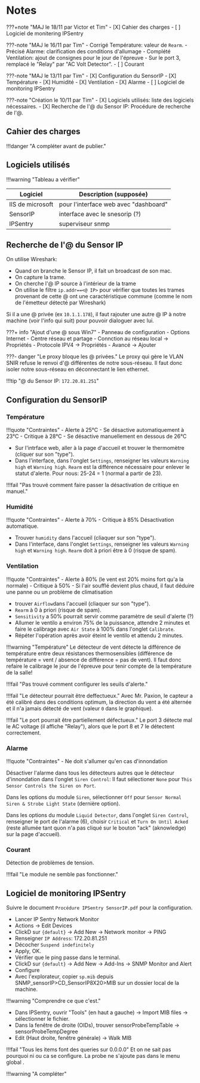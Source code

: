 # Notes

???+note "MAJ le 18/11 par Victor et Tim"
       - [X] Cahier des charges
       - [ ] Logiciel de monitering IPSentry

???-note "MAJ le 16/11 par Tim"
      - Corrigé Température: valeur de `Rearm`.
      - Précisé Alarme: clarification des conditions d'allumage
      - Complété Ventilation: ajout de consignes pour le jour de l'épreuve
      - Sur le port 3, remplacé le "Relay" par "AC Volt Detector".
      - [ ] Courant

???-note "MAJ le 13/11 par Tim"
      - [X] Configuration du SensorIP
           - [X] Température
           - [X] Humidité
           - [X] Ventilation
           - [X] Alarme
      - [ ] Logiciel de monitoring IPSentry

???-note "Création le 10/11 par Tim"
     - [X] Logiciels utilisés: liste des logiciels nécessaires.
     - [X] Recherche de l'@ du Sensor IP: Procédure de recherche de l'@.

## Cahier des charges

!!!danger "A compléter avant de publier."

## Logiciels utilisés

!!!warning "Tableau a vérifier"

| Logiciel         | Description (supposée)                |
| ---------------- | ------------------------------------- |
| IIS de microsoft | pour l'interface web avec "dashboard" |
| SensorIP         | interface avec le snesorip (?)        |
| IPSentry         | superviseur snmp                      |

## Recherche de l'@ du Sensor IP

On utilise Wireshark:

 - Quand on branche le Sensor IP, il fait un broadcast de son mac.
 - On capture la trame.
 - On cherche l'@ IP source à l'intérieur de la trame
 - On utilise le filtre `ip.addr==<@ IP>` pour vérifier que toutes les trames provenant de cette @ ont une caractéristique commune (comme le nom de l'émetteur détecté par Wireshark)

 Si il a une @ privée (ex `10.1.1.178`), il faut rajouter une autre @ IP à notre machine (voir l'info qui suit) pour pouvoir dialoguer avec lui.

???+ info "Ajout d'une @ sous Win7"
     - Panneau de configuration
     - Options Internet
     - Centre réseau et partage
     - Connction au réseau local -> Propriétés
     - Protocole IPV4 -> Propriétés 
     - Avancé -> Ajouter

???- danger "Le proxy bloque les @ privées."
    Le proxy qui gère le VLAN SNIR refuse le renvoi d'@ différentes de notre sous-réseau.
    Il faut donc isoler notre sous-réseau en déconnectant le lien ethernet.

!!!tip "@ du Sensor IP: `172.20.81.251`"

## Configuration du SensorIP

### Température

!!!quote "Contraintes"
     - Alerte à 25°C
         - Se désactive automatiquement à 23°C
     - Critique à 28°C
         - Se désactive manuellement en dessous de 26°C

 - Sur l'intrface web, aller à la page d'accueil et trouver le thermomètre (cliquer sur son "type").
 - Dans l'interface, dans l'onglet `Settings`, renseigner les valeurs `Warning high` et `Warning high`. `Rearm` est la différence nécessaire pour enlever le statut d'alerte. Pour nous: 25-24 = 1 (normal a partir de 23).

!!!fail "Pas trouvé comment faire passer la désactivation de critique en manuel."

### Humidité

!!!quote "Contraintes"
     - Alerte à 70%
     - Critique à 85%
    Désactivation automatique.

 - Trouver `humidity` dans l'accueil (cliaquer sur son "type").
 - Dans l'interface, dans l'onglet `Settings`, renseigner les valeurs `Warning high` et `Warning high`. `Rearm` doit à priori être à 0 (risque de spam). 

### Ventilation

!!!quote "Contraintes"
     - Alerte à 80% (le vent est 20% moins fort qu'a la normale)
     - Critique à 50%
     - Si l'air soufflé devient plus chaud, il faut déduire une panne ou un problème de climatisation

 - trouver `Airflow`dans l'accueil (cliaquer sur son "type").
 - `Rearm` à 0 à priori (risque de spam).
 - `Sensitivity` a 50% pourrait servir comme paramètre de seuil d'alerte (?)
 - Allumer le ventilo a environ 75% de la puissance, attendre 2 minutes et faire le calibrage avec `Air State` à 100% dans l'onglet `Calibrate`. 
 - Répéter l'opération après avoir éteint le ventilo et attendu 2 minutes. 

!!!warning "Température"
     Le détecteur de vent détecte la différence de température entre deux résistances thermosensibles (différence de température = vent / absence de différence = pas de vent). 
     Il faut donc refaire le calibrage le jour de l'épreuve pour tenir compte de la température de la salle!

!!!fail "Pas trouvé comment configurer les seuils d'alerte."

!!!fail "Le détecteur pourrait être deffectueux."
     Avec Mr. Paxion, le capteur a été calibré dans des conditions optimum, la direction du vent a été alternée et il n'a jamais détecté de vent (valeur `0` dans le graphique).

!!!fail "Le port pourrait être partiellement défectueux."
     Le port 3 détecte mal le AC voltage (il affiche "Relay"), alors que le port 8 et 7 le détectent correctement.

### Alarme

!!!quote "Contraintes"
     - Ne doit s'allumer qu'en cas d'innondation

Désactiver l'alarme dans tous les détecteurs autres que le détecteur d'innondation dans l'onglet `Siren Control`: Il faut sélectioner `None` pour `This Sensor Controls the Siren on Port`.

Dans les options du module `Siren`, sélectionner `Off` pour `Sensor Normal Siren & Strobe Light State` (dernière option).

Dans les options du module `Liquid Detector`, dans l'onglet `Siren Control`, renseigner le port de l'alarme (6), choisir `Critical` et `Turn On Until Acked` (reste allumée tant quon n'a pas cliqué sur le bouton "ack" (aknowledge) sur la page d'accueil).

### Courant

Détection de problèmes de tension.

!!!fail "Le module ne semble pas fonctionner."

## Logiciel de monitoring IPSentry

Suivre le document `Procédure IPSentry SensorIP.pdf` pour la configuration.

 - Lancer IP Sentry Network Monitor
 - Actions -> Edit Devices
 - ClickD sur `{default}` -> Add New -> Network monitor -> PING
 - Renseigner `IP Address`: 172.20.81.251
 - Décocher `Suspend indefinitely`
 - Apply, OK.
 - Vérifier que le ping passe dans le terminal.
 - ClickD sur `{default}` -> Add New -> Add-Ins -> SNMP Monitor and Alert
 - Configure
 - Avec l'explorateur, copier `sp.mib` depuis SNMP_sensorIP>CD_SensorIP8X20>MIB sur un dossier local de la machine.

!!!warning "Comprendre ce que c'est."

 - Dans IPSentry, ouvrir "Tools" (en haut a gauche) -> Import MIB files -> sélectionner le fichier.
 - Dans la fenêtre de droite (OIDs), trouver sensorProbeTempTable -> sensorProbeTempDegree
 - Edit (Haut droite, fenêtre générale) -> Walk MIB

!!!fail "Tous les items font des queries sur 0.0.0.0"
     Et on ne sait pas pourquoi ni ou ca se configure. La probe ne s'ajoute pas dans le menu global .

!!!warning "A compléter"
